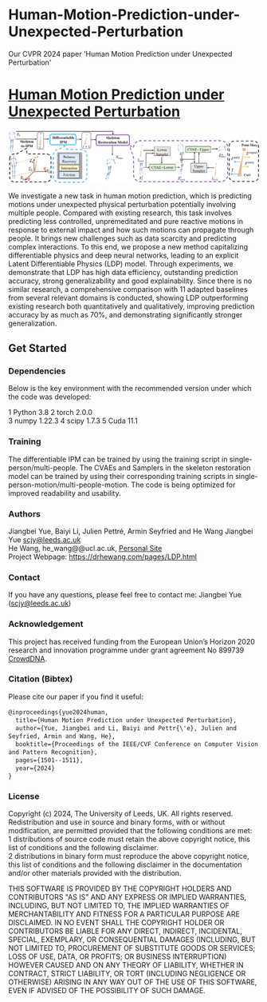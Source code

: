 # Human-Motion-Prediction-under-Unexpected-Perturbation
Our CVPR 2024 paper 'Human Motion Prediction under Unexpected Perturbation'

# [Human Motion Prediction under Unexpected Perturbation](https://openaccess.thecvf.com/content/CVPR2024/papers/Yue_Human_Motion_Prediction_Under_Unexpected_Perturbation_CVPR_2024_paper.pdf)
![](https://github.com/realcrane/Human-Motion-Prediction-under-Unexpected-Perturbation/blob/main/images/model.png)

We investigate a new task in human motion prediction, which is predicting motions under unexpected physical perturbation potentially involving multiple people. Compared with existing research, this task involves predicting less controlled, unpremeditated and pure reactive motions in response to external impact and how such motions can propagate through people. It brings new challenges such as data scarcity and predicting complex interactions. To this end, we propose a new method capitalizing differentiable physics and deep neural networks, leading to an explicit Latent Differentiable Physics (LDP) model. Through experiments, we demonstrate that LDP has high data efficiency, outstanding prediction accuracy, strong generalizability and good explainability. Since there is no similar research, a comprehensive comparison with 11 adapted baselines from several relevant domains is conducted, showing LDP outperforming existing research both quantitatively and qualitatively, improving prediction accuracy by as much as 70%, and demonstrating significantly stronger generalization.

## Get Started
### Dependencies
Below is the key environment with the recommended version under which the code was developed:  
  
 1 Python 3.8
 2 torch 2.0.0  
 3 numpy 1.22.3
 4 scipy 1.7.3
 5 Cuda 11.1  

### Training
The differentiable IPM can be trained by using the training script in single-person/multi-people. The CVAEs and Samplers in the skeleton restoration model can be trained by using their corresponding training scripts in single-person-motion/multi-people-motion. The code is being optimized for improved readability and usability.

### Authors  
Jiangbei Yue, Baiyi Li, Julien Pettré, Armin Seyfried and He Wang
Jiangbei Yue scjy@leeds.ac.uk  
He Wang, he_wang@@ucl.ac.uk, [Personal Site](http://drhewang.com/)  
Project Webpage: https://drhewang.com/pages/LDP.html

### Contact  
If you have any questions, please feel free to contact me: Jiangbei Yue (scjy@leeds.ac.uk)  

### Acknowledgement  
This project has received funding from the European Union’s Horizon 2020 research and innovation programme under grant agreement No 899739 [CrowdDNA](https://crowddna.eu/).  

### Citation (Bibtex)  
Please cite our paper if you find it useful:
```
@inproceedings{yue2024human,
  title={Human Motion Prediction under Unexpected Perturbation},
  author={Yue, Jiangbei and Li, Baiyi and Pettr{\'e}, Julien and Seyfried, Armin and Wang, He},
  booktitle={Proceedings of the IEEE/CVF Conference on Computer Vision and Pattern Recognition},
  pages={1501--1511},
  year={2024}
}
```

### License  
Copyright (c) 2024, The University of Leeds, UK. All rights reserved.  
Redistribution and use in source and binary forms, with or without modification, are permitted provided that the following conditions are met:    
 1 distributions of source code must retain the above copyright notice, this list of conditions and the following disclaimer.    
 2 distributions in binary form must reproduce the above copyright notice, this list of conditions and the following disclaimer in the documentation and/or other materials provided with the distribution.

THIS SOFTWARE IS PROVIDED BY THE COPYRIGHT HOLDERS AND CONTRIBUTORS "AS IS" AND ANY EXPRESS OR IMPLIED WARRANTIES, INCLUDING, BUT NOT LIMITED TO, THE IMPLIED WARRANTIES OF MERCHANTABILITY AND FITNESS FOR A PARTICULAR PURPOSE ARE DISCLAIMED. IN NO EVENT SHALL THE COPYRIGHT HOLDER OR CONTRIBUTORS BE LIABLE FOR ANY DIRECT, INDIRECT, INCIDENTAL, SPECIAL, EXEMPLARY, OR CONSEQUENTIAL DAMAGES (INCLUDING, BUT NOT LIMITED TO, PROCUREMENT OF SUBSTITUTE GOODS OR SERVICES; LOSS OF USE, DATA, OR PROFITS; OR BUSINESS INTERRUPTION) HOWEVER CAUSED AND ON ANY THEORY OF LIABILITY, WHETHER IN CONTRACT, STRICT LIABILITY, OR TORT (INCLUDING NEGLIGENCE OR OTHERWISE) ARISING IN ANY WAY OUT OF THE USE OF THIS SOFTWARE, EVEN IF ADVISED OF THE POSSIBILITY OF SUCH DAMAGE.
